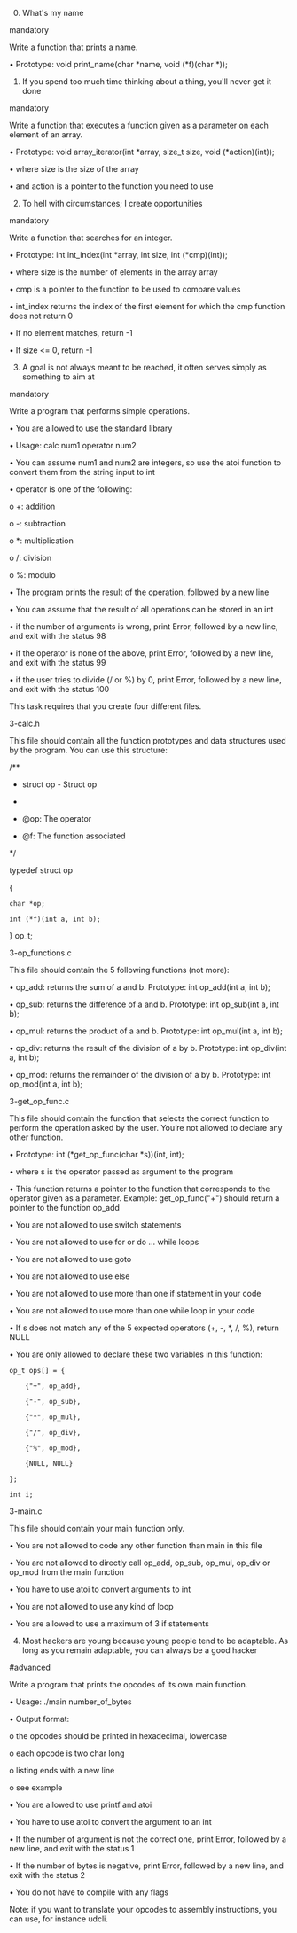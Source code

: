 0. What's my name

mandatory

Write a function that prints a name.

•	Prototype: void print_name(char *name, void (*f)(char *));

1. If you spend too much time thinking about a thing, you'll never get it done

mandatory

Write a function that executes a function given as a parameter on each element of an array.

•	Prototype: void array_iterator(int *array, size_t size, void (*action)(int));

•	where size is the size of the array

•	and action is a pointer to the function you need to use

2. To hell with circumstances; I create opportunities

mandatory

Write a function that searches for an integer.

•	Prototype: int int_index(int *array, int size, int (*cmp)(int));

•	where size is the number of elements in the array array

•	cmp is a pointer to the function to be used to compare values

•	int_index returns the index of the first element for which the cmp function does not return 0

•	If no element matches, return -1

•	If size <= 0, return -1

3. A goal is not always meant to be reached, it often serves simply as something to aim at

mandatory

Write a program that performs simple operations.

•	You are allowed to use the standard library

•	Usage: calc num1 operator num2

•	You can assume num1 and num2 are integers, so use the atoi function to convert them from the string input to int

•	operator is one of the following:

o	+: addition

o	-: subtraction

o	*: multiplication

o	/: division

o	%: modulo

•	The program prints the result of the operation, followed by a new line

•	You can assume that the result of all operations can be stored in an int

•	if the number of arguments is wrong, print Error, followed by a new line, and exit with the status 98

•	if the operator is none of the above, print Error, followed by a new line, and exit with the status 99

•	if the user tries to divide (/ or %) by 0, print Error, followed by a new line, and exit with the status 100

This task requires that you create four different files.

3-calc.h

This file should contain all the function prototypes and data structures used by the program. You can use this structure:

/**

 * struct op - Struct op

 *

 * @op: The operator

 * @f: The function associated

 */

typedef struct op

{

    char *op;

    int (*f)(int a, int b);

} op_t;

3-op_functions.c

This file should contain the 5 following functions (not more):

•	op_add: returns the sum of a and b. Prototype: int op_add(int a, int b);

•	op_sub: returns the difference of a and b. Prototype: int op_sub(int a, int b);

•	op_mul: returns the product of a and b. Prototype: int op_mul(int a, int b);

•	op_div: returns the result of the division of a by b. Prototype: int op_div(int a, int b);

•	op_mod: returns the remainder of the division of a by b. Prototype: int op_mod(int a, int b);

3-get_op_func.c

This file should contain the function that selects the correct function to perform the operation asked by the user. You’re not allowed to declare any other function.

•	Prototype: int (*get_op_func(char *s))(int, int);

•	where s is the operator passed as argument to the program

•	This function returns a pointer to the function that corresponds to the operator given as a parameter. Example: get_op_func("+") should return a pointer to the function op_add

•	You are not allowed to use switch statements

•	You are not allowed to use for or do ... while loops

•	You are not allowed to use goto

•	You are not allowed to use else

•	You are not allowed to use more than one if statement in your code

•	You are not allowed to use more than one while loop in your code

•	If s does not match any of the 5 expected operators (+, -, *, /, %), return NULL

•	You are only allowed to declare these two variables in this function:

    op_t ops[] = {

        {"+", op_add},

        {"-", op_sub},

        {"*", op_mul},

        {"/", op_div},

        {"%", op_mod},

        {NULL, NULL}

    };

    int i;

3-main.c

This file should contain your main function only.

•	You are not allowed to code any other function than main in this file

•	You are not allowed to directly call op_add, op_sub, op_mul, op_div or op_mod from the main function

•	You have to use atoi to convert arguments to int

•	You are not allowed to use any kind of loop

•	You are allowed to use a maximum of 3 if statements

4. Most hackers are young because young people tend to be adaptable. As long as you remain adaptable, you can always be a good hacker

#advanced

Write a program that prints the opcodes of its own main function.

•	Usage: ./main number_of_bytes

•	Output format:

o	the opcodes should be printed in hexadecimal, lowercase

o	each opcode is two char long

o	listing ends with a new line

o	see example

•	You are allowed to use printf and atoi

•	You have to use atoi to convert the argument to an int

•	If the number of argument is not the correct one, print Error, followed by a new line, and exit with the status 1

•	If the number of bytes is negative, print Error, followed by a new line, and exit with the status 2

•	You do not have to compile with any flags

Note: if you want to translate your opcodes to assembly instructions, you can use, for instance udcli.




